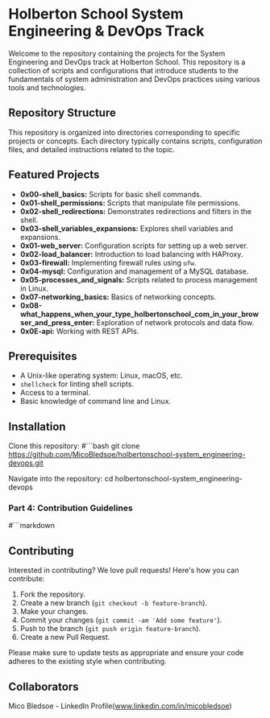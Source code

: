 # Holberton School System Engineering & DevOps Track

Welcome to the repository containing the projects for the System Engineering and DevOps track at Holberton School. This repository is a collection of scripts and configurations that introduce students to the fundamentals of system administration and DevOps practices using various tools and technologies.

## Repository Structure

This repository is organized into directories corresponding to specific projects or concepts. Each directory typically contains scripts, configuration files, and detailed instructions related to the topic.

## Featured Projects

- **0x00-shell_basics:** Scripts for basic shell commands.
- **0x01-shell_permissions:** Scripts that manipulate file permissions.
- **0x02-shell_redirections:** Demonstrates redirections and filters in the shell.
- **0x03-shell_variables_expansions:** Explores shell variables and expansions.
- **0x01-web_server:** Configuration scripts for setting up a web server.
- **0x02-load_balancer:** Introduction to load balancing with HAProxy.
- **0x03-firewall:** Implementing firewall rules using `ufw`.
- **0x04-mysql:** Configuration and management of a MySQL database.
- **0x05-processes_and_signals:** Scripts related to process management in Linux.
- **0x07-networking_basics:** Basics of networking concepts.
- **0x08-what_happens_when_your_type_holbertonschool_com_in_your_browser_and_press_enter:** Exploration of network protocols and data flow.
- **0x0E-api:** Working with REST APIs.

## Prerequisites

- A Unix-like operating system: Linux, macOS, etc.
- `shellcheck` for linting shell scripts.
- Access to a terminal.
- Basic knowledge of command line and Linux.

## Installation

Clone this repository:
#```bash
git clone https://github.com/MicoBledsoe/holbertonschool-system_engineering-devops.git

Navigate into the repository:
cd holbertonschool-system_engineering-devops


### Part 4: Contribution Guidelines
#```markdown
## Contributing

Interested in contributing? We love pull requests! Here's how you can contribute:

1. Fork the repository.
2. Create a new branch (`git checkout -b feature-branch`).
3. Make your changes.
4. Commit your changes (`git commit -am 'Add some feature'`).
5. Push to the branch (`git push origin feature-branch`).
6. Create a new Pull Request.

Please make sure to update tests as appropriate and ensure your code adheres to the existing style when contributing.

## Collaborators
Mico Bledsoe - LinkedIn Profile(www.linkedin.com/in/micobledsoe)
